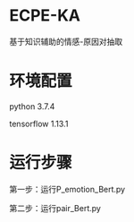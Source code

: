 # ECPE-KA
基于知识辅助的情感-原因对抽取

# 环境配置
python 3.7.4

tensorflow 1.13.1

# 运行步骤
第一步：运行P_emotion_Bert.py

第二步：运行pair_Bert.py
